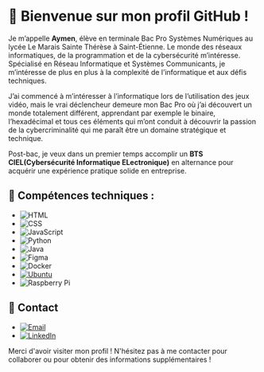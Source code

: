 # 👋 Bienvenue sur mon profil GitHub !

Je m’appelle **Aymen**, élève en terminale Bac Pro Systèmes Numériques au lycée Le Marais Sainte Thérèse à Saint-Étienne. Le monde des réseaux informatiques, de la programmation et de la cybersécurité m’intéresse. Spécialisé en Réseau Informatique et Systèmes Communicants, je m’intéresse de plus en plus à la complexité de l’informatique et aux défis techniques.

J’ai commencé à m’intéresser à l’informatique lors de l’utilisation des jeux vidéo, mais le vrai déclencheur demeure mon Bac Pro où j’ai découvert un monde totalement différent, apprendant par exemple le binaire, l’hexadécimal et tous ces éléments qui m’ont conduit à découvrir la passion de la cybercriminalité qui me paraît être un domaine stratégique et technique. 

Post-bac, je veux dans un premier temps accomplir un **BTS CIEL(Cybersécurité Informatique ELectronique)** en alternance pour acquérir une expérience pratique solide en entreprise. 

## 🚀 Compétences techniques :

- ![HTML](https://img.shields.io/badge/HTML-E34F26?style=for-the-badge&logo=html5&logoColor=white)  
- ![CSS](https://img.shields.io/badge/CSS-1572B6?style=for-the-badge&logo=css3&logoColor=white)  
- ![JavaScript](https://img.shields.io/badge/JavaScript-F7DF1E?style=for-the-badge&logo=javascript&logoColor=black)  
- ![Python](https://img.shields.io/badge/Python-3776AB?style=for-the-badge&logo=python&logoColor=white)  
- ![Java](https://img.shields.io/badge/Java-007396?style=for-the-badge&logo=java&logoColor=white)  
- ![Figma](https://img.shields.io/badge/Figma-F24E1E?style=for-the-badge&logo=figma&logoColor=white)  
- ![Docker](https://img.shields.io/badge/Docker-2496ED?style=for-the-badge&logo=docker&logoColor=white)
- [![Ubuntu](https://img.shields.io/badge/Ubuntu-Server-E95420?style=for-the-badge&logo=ubuntu&logoColor=white)](https://ubuntu.com/server)
- ![Raspberry Pi](https://img.shields.io/badge/Raspberry%20Pi-C51A4A?style=for-the-badge&logo=raspberry-pi&logoColor=white)  

## 📧 Contact
- [![Email](https://img.shields.io/badge/Email-contactez_moi-EA4335?style=for-the-badge&logo=gmail&logoColor=white)](mailto:contact.hammache.aymen@gmail.com)
- [![LinkedIn](https://img.shields.io/badge/LinkedIn-0077B5?style=for-the-badge&logo=linkedin&logoColor=white)](https://www.linkedin.com/in/aymen-hammache-6aa3a32b7)
  
Merci d'avoir visiter mon profil ! N'hésitez pas à me contacter pour collaborer ou pour obtenir des informations supplémentaires !



